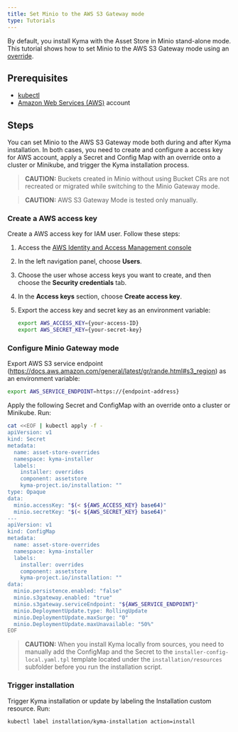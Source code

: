 ```yaml
---
title: Set Minio to the AWS S3 Gateway mode
type: Tutorials
---
```


By default, you install Kyma with the Asset Store in Minio stand-alone mode. This tutorial shows how to set Minio to the AWS S3 Gateway mode using an [override](/root/kyma/#configuration-helm-overrides-for-kyma-installation).

## Prerequisites

- [kubectl](https://kubernetes.io/docs/tasks/tools/install-kubectl/)
- [Amazon Web Services (AWS)](https://aws.amazon.com) account

## Steps

You can set Minio to the AWS S3 Gateway mode both during and after Kyma installation. In both cases, you need to create and configure a access key for AWS account, apply a Secret and Config Map with an override onto a cluster or Minikube, and trigger the Kyma installation process. 

>**CAUTION:** Buckets created in Minio without using Bucket CRs are not recreated or migrated while switching to the Minio Gateway mode.

>**CAUTION:** AWS S3 Gateway Mode is tested only manually.

### Create a AWS access key

Create a AWS access key for IAM user. Follow these steps:

1. Access the [AWS Identity and Access Management console](https://console.aws.amazon.com/iam/)
2. In the left navigation panel, choose **Users**.
3. Choose the user whose access keys you want to create, and then choose the **Security credentials** tab.
4. In the **Access keys** section, choose **Create access key**.
5. Export the access key and secret key as an environment variable:

    ```bash
    export AWS_ACCESS_KEY={your-access-ID}
    export AWS_SECRET_KEY={your-secret-key}
    ```

### Configure Minio Gateway mode

Export AWS S3 service endpoint (https://docs.aws.amazon.com/general/latest/gr/rande.html#s3_region) as an environment variable:

```bash
export AWS_SERVICE_ENDPOINT=https://{endpoint-address}
```

Apply the following Secret and ConfigMap with an override onto a cluster or Minikube. Run:

```bash
cat <<EOF | kubectl apply -f -
apiVersion: v1
kind: Secret
metadata:
  name: asset-store-overrides
  namespace: kyma-installer
  labels:
    installer: overrides
    component: assetstore
    kyma-project.io/installation: ""
type: Opaque
data:
  minio.accessKey: "$(< ${AWS_ACCESS_KEY} base64)"
  minio.secretKey: "$(< ${AWS_SECRET_KEY} base64)"
---
apiVersion: v1
kind: ConfigMap
metadata:
  name: asset-store-overrides
  namespace: kyma-installer
  labels:
    installer: overrides
    component: assetstore
    kyma-project.io/installation: ""
data:
  minio.persistence.enabled: "false"
  minio.s3gateway.enabled: "true"
  minio.s3gateway.serviceEndpoint: "${AWS_SERVICE_ENDPOINT}"
  minio.DeploymentUpdate.type: RollingUpdate
  minio.DeploymentUpdate.maxSurge: "0"
  minio.DeploymentUpdate.maxUnavailable: "50%"
EOF
```
>**CAUTION:** When you install Kyma locally from sources, you need to manually add the ConfigMap and the Secret to the `installer-config-local.yaml.tpl` template located under the `installation/resources` subfolder before you run the installation script.

### Trigger installation

Trigger Kyma installation or update by labeling the Installation custom resource. Run:

```bash
kubectl label installation/kyma-installation action=install
```
